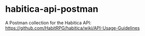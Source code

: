 # habitica-api-postman
A Postman collection for the Habitica API: https://github.com/HabitRPG/habitica/wiki/API-Usage-Guidelines

